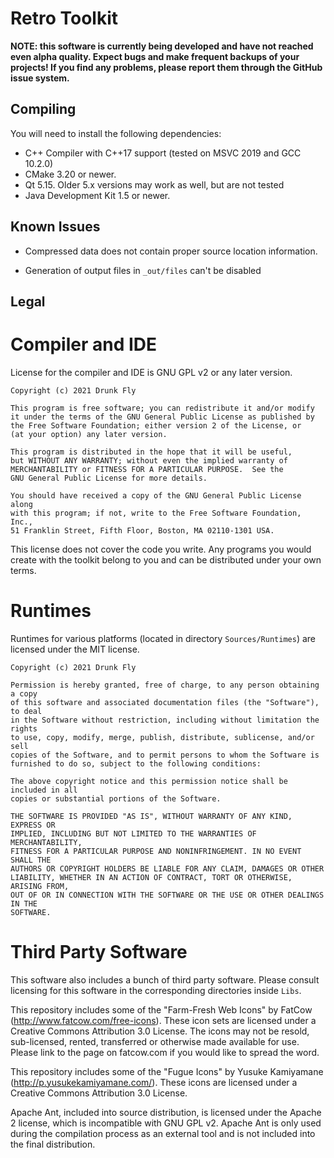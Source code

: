 Retro Toolkit
=============

**NOTE: this software is currently being developed and have not reached even alpha quality. Expect bugs
and make frequent backups of your projects! If you find any problems, please report them through the
GitHub issue system.**

Compiling
---------

You will need to install the following dependencies:

* C++ Compiler with C++17 support (tested on MSVC 2019 and GCC 10.2.0)
* CMake 3.20 or newer.
* Qt 5.15. Older 5.x versions may work as well, but are not tested
* Java Development Kit 1.5 or newer.

Known Issues
------------

* Compressed data does not contain proper source location information.

* Generation of output files in `_out/files` can't be disabled

Legal
-----

Compiler and IDE
================

License for the compiler and IDE is GNU GPL v2 or any later version.

    Copyright (c) 2021 Drunk Fly

    This program is free software; you can redistribute it and/or modify
    it under the terms of the GNU General Public License as published by
    the Free Software Foundation; either version 2 of the License, or
    (at your option) any later version.

    This program is distributed in the hope that it will be useful,
    but WITHOUT ANY WARRANTY; without even the implied warranty of
    MERCHANTABILITY or FITNESS FOR A PARTICULAR PURPOSE.  See the
    GNU General Public License for more details.

    You should have received a copy of the GNU General Public License along
    with this program; if not, write to the Free Software Foundation, Inc.,
    51 Franklin Street, Fifth Floor, Boston, MA 02110-1301 USA.

This license does not cover the code you write. Any programs you would create with the toolkit belong to
you and can be distributed under your own terms.

Runtimes
========

Runtimes for various platforms (located in directory `Sources/Runtimes`) are licensed under the MIT license.

    Copyright (c) 2021 Drunk Fly

    Permission is hereby granted, free of charge, to any person obtaining a copy
    of this software and associated documentation files (the "Software"), to deal
    in the Software without restriction, including without limitation the rights
    to use, copy, modify, merge, publish, distribute, sublicense, and/or sell
    copies of the Software, and to permit persons to whom the Software is
    furnished to do so, subject to the following conditions:

    The above copyright notice and this permission notice shall be included in all
    copies or substantial portions of the Software.

    THE SOFTWARE IS PROVIDED "AS IS", WITHOUT WARRANTY OF ANY KIND, EXPRESS OR
    IMPLIED, INCLUDING BUT NOT LIMITED TO THE WARRANTIES OF MERCHANTABILITY,
    FITNESS FOR A PARTICULAR PURPOSE AND NONINFRINGEMENT. IN NO EVENT SHALL THE
    AUTHORS OR COPYRIGHT HOLDERS BE LIABLE FOR ANY CLAIM, DAMAGES OR OTHER
    LIABILITY, WHETHER IN AN ACTION OF CONTRACT, TORT OR OTHERWISE, ARISING FROM,
    OUT OF OR IN CONNECTION WITH THE SOFTWARE OR THE USE OR OTHER DEALINGS IN THE
    SOFTWARE.

Third Party Software
====================

This software also includes a bunch of third party software. Please consult licensing for this software in the
corresponding directories inside `Libs`.

This repository includes some of the "Farm-Fresh Web Icons" by FatCow (http://www.fatcow.com/free-icons).
These icon sets are licensed under a Creative Commons Attribution 3.0 License. The icons may not be resold,
sub-licensed, rented, transferred or otherwise made available for use. Please link to the page on
fatcow.com if you would like to spread the word.

This repository includes some of the "Fugue Icons" by Yusuke Kamiyamane (http://p.yusukekamiyamane.com/).
These icons are licensed under a Creative Commons Attribution 3.0 License.

Apache Ant, included into source distribution, is licensed under the Apache 2 license, which is incompatible with
GNU GPL v2. Apache Ant is only used during the compilation process as an external tool and is not included into
the final distribution.
